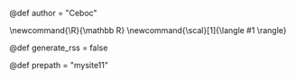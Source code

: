 @def author = "Ceboc"

\newcommand{\R}{\mathbb R}
\newcommand{\scal}[1]{\langle #1 \rangle}

@def generate_rss = false

<!-- name of repository -->
@def prepath = "mysite11"